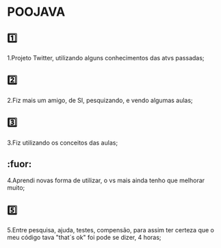 # POOJAVA
## :one: 
1.Projeto Twitter, utilizando alguns conhecimentos das atvs passadas;

## :two: 
2.Fiz mais um amigo, de SI, pesquizando, e vendo algumas aulas;

## :three: 
3.Fiz utilizando os conceitos das aulas;

## :fuor: 
4.Aprendi novas forma de utilizar, o vs mais ainda tenho que melhorar muito;

## :five: 
5.Entre pesquisa, ajuda, testes, compensão, para assim ter certeza que o meu código tava "that´s ok" foi pode se dizer, 4 horas;

